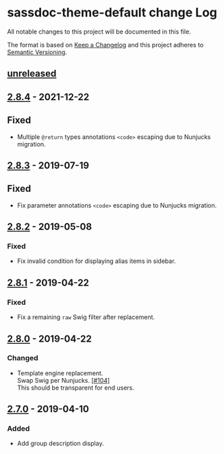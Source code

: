 # sassdoc-theme-default change Log

All notable changes to this project will be documented in this file.

The format is based on [Keep a Changelog](http://keepachangelog.com/)
and this project adheres to [Semantic Versioning](http://semver.org/).

## [unreleased]

## [2.8.4] - 2021-12-22
## Fixed
  * Multiple `@return` types annotations `<code>` escaping due to Nunjucks migration.

## [2.8.3] - 2019-07-19
## Fixed
  * Fix parameter annotations `<code>` escaping due to Nunjucks migration.

## [2.8.2] - 2019-05-08
### Fixed
  * Fix invalid condition for displaying alias items in sidebar.

## [2.8.1] - 2019-04-22
### Fixed
  * Fix a remaining `raw` Swig filter after replacement.

## [2.8.0] - 2019-04-22
### Changed
  * Template engine replacement.  
    Swap Swig per Nunjucks. [[#104]](https://github.com/SassDoc/sassdoc-theme-default/pull/104)  
    This should be transparent for end users.

## [2.7.0] - 2019-04-10
### Added
  * Add group description display.

[Unreleased]: https://github.com/sassdoc/sassdoc-theme-default/compare/2.8.4...HEAD
[2.8.4]: https://github.com/sassdoc/sassdoc-theme-default/tags/2.8.4
[2.8.3]: https://github.com/sassdoc/sassdoc-theme-default/tags/2.8.3
[2.8.2]: https://github.com/sassdoc/sassdoc-theme-default/tags/2.8.2
[2.8.1]: https://github.com/sassdoc/sassdoc-theme-default/tags/2.8.1
[2.8.0]: https://github.com/sassdoc/sassdoc-theme-default/tags/2.8.0
[2.7.0]: https://github.com/sassdoc/sassdoc-theme-default/tags/2.7.0
[2.6.4]: https://github.com/sassdoc/sassdoc-theme-default/tags/2.6.4

